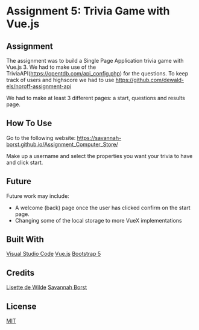 # Assignment 5: Trivia Game with Vue.js
## Assignment
The assignment was to build a Single Page Application trivia game with Vue.js 3. We had to make use of the TriviaAPI(https://opentdb.com/api_config.php) for the questions.
To keep track of users and highscore we had to use https://github.com/dewald-els/noroff-assignment-api

We had to make at least 3 different pages: a start, questions and results page.
## How To Use
Go to the following website: https://savannah-borst.github.io/Assignment_Computer_Store/

Make up a username and select the properties you want your trivia to have and click start.

## Future
Future work may include:
- A welcome (back) page once the user has clicked confirm on the start page.
- Changing some of the local storage to more VueX implementations

## Built With
[Visual Studio Code](https://code.visualstudio.com/)
[Vue.js](https://vuejs.org/)
[Bootstrap 5](https://getbootstrap.com/)

## Credits
[Lisette de Wilde](https://github.com/LisettedeWilde)
[Savannah Borst](https://github.com/savannah-borst)

## License
[MIT](https://choosealicense.com/licenses/mit/)
